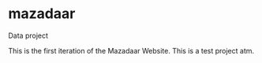 # mazadaar
Data project

This is the first iteration of the Mazadaar Website. This is a test project atm.
